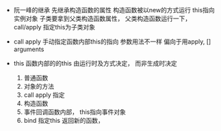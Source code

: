 - 阮一峰的继承
  先继承构造函数的属性
  构造函数被以new的方式运行 this指向实例对象
  子类要拿到父类构造函数属性， 父类构造函数运行一下， call/apply 指定this为子类对象

- call apply
  手动指定函数内部this的指向
  参数用法不一样 偏向于用apply, [] arguments 

- this 函数内部的的this
  由运行时及方式决定， 而非生成时决定
  1. 普通函数
  2. 对象的方法
  3. call apply 指定
  4. 构造函数
  5. 事件回调函数内部， this指向事件对象
  6. bind 指定this 返回新的函数， 